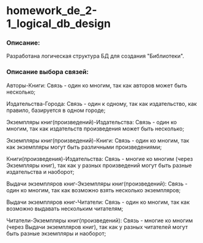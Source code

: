 # homework_de_2-1_logical_db_design

### Описание:

Разработана логическая структура БД для создания "Библиотеки".

### Описание выбора связей:

Авторы-Книги:
    Связь - один ко многим, так как авторов может быть несколько;

Издательства-Города:
    Связь - один к одному, так как издательство, как правило, базируется в одном городе;

Экземпляры книг(произведений)-Издательства:
    Связь - один ко многим, так как издательств произведения может быть несколько;

Экземпляры книг(произведений)-Книги:
    Связь - один ко многим, так как экземпляры могут быть различными произведениями;
    
Книги(произведения)-Издательства:
    Связь - многие ко многим (через Экземпляры книг), так как у разных произведений могут быть разные издательства и наоборот;

Выдачи экземпляров книг-Экземпляры книг(произведений):
    Связь - один ко многим, так как возможно взять несколько экземпляров;

Выдачи экземпляров книг-Читатели:
    Связь - один ко многим, так как возможно выдавать нескольким читателям;

Читатели-Экземпляры книг(произведений):
    Связь - многие ко многим (через Выдачи экземпляров книг), так как у разных читателей могут быть разные экземпляры и наоборот;

